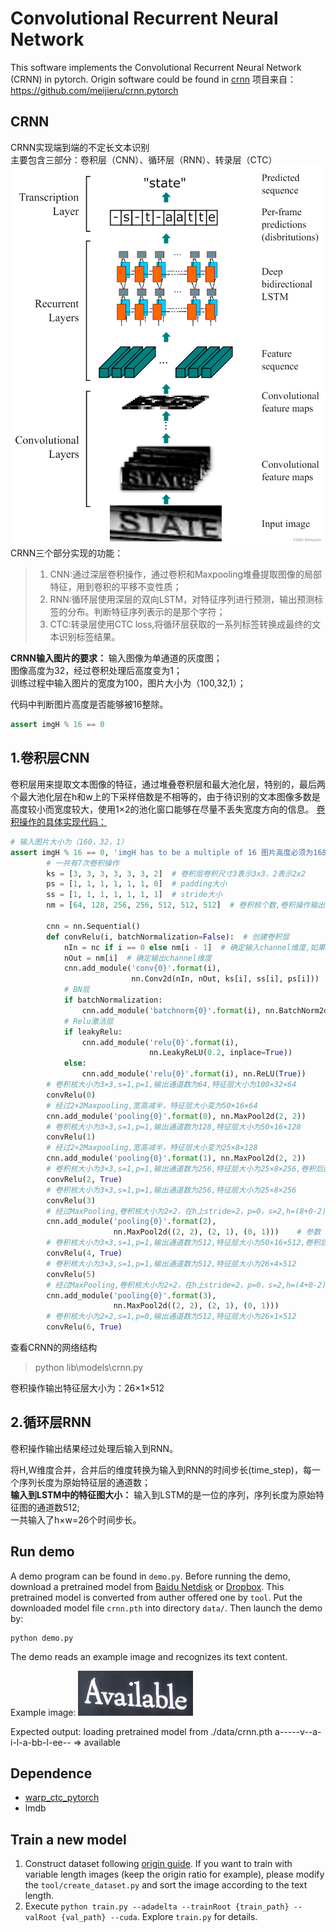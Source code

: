 Convolutional Recurrent Neural Network
======================================

This software implements the Convolutional Recurrent Neural Network (CRNN) in pytorch.
Origin software could be found in [crnn](https://github.com/bgshih/crnn)
项目来自：https://github.com/meijieru/crnn.pytorch

## CRNN
CRNN实现端到端的不定长文本识别<br>
主要包含三部分：卷积层（CNN）、循环层（RNN）、转录层（CTC）
![alt text](image.png)
CRNN三个部分实现的功能：
> 1. CNN:通过深层卷积操作，通过卷积和Maxpooling堆叠提取图像的局部特征，用到卷积的平移不变性质；
> 2. RNN:循环层使用深层的双向LSTM，对特征序列进行预测，输出预测标签的分布。判断特征序列表示的是那个字符；
> 3. CTC:转录层使用CTC loss,将循环层获取的一系列标签转换成最终的文本识别标签结果。

**CRNN输入图片的要求：**
输入图像为单通道的灰度图；<br>
图像高度为32，经过卷积处理后高度变为1；<br>
训练过程中输入图片的宽度为100，图片大小为（100,32,1）；<br>

代码中判断图片高度是否能够被16整除。
```python
assert imgH % 16 == 0
```

## 1.卷积层CNN
卷积层用来提取文本图像的特征，通过堆叠卷积层和最大池化层，特别的，最后两个最大池化层在h和w上的下采样倍数是不相等的，由于待识别的文本图像多数是高度较小而宽度较大，使用1×2的池化窗口能够在尽量不丢失宽度方向的信息。
[卷积操作的具体实现代码：](.\lib\models\crnn.py)
```python
# 输入图片大小为（160，32，1）
assert imgH % 16 == 0, 'imgH has to be a multiple of 16 图片高度必须为16的倍数'
		# 一共有7次卷积操作
        ks = [3, 3, 3, 3, 3, 3, 2]  # 卷积层卷积尺寸3表示3x3，2表示2x2
        ps = [1, 1, 1, 1, 1, 1, 0]  # padding大小
        ss = [1, 1, 1, 1, 1, 1, 1]  # stride大小
        nm = [64, 128, 256, 256, 512, 512, 512]  # 卷积核个数,卷积操作输出特征层的通道数

        cnn = nn.Sequential()
        def convRelu(i, batchNormalization=False):  # 创建卷积层
            nIn = nc if i == 0 else nm[i - 1]  # 确定输入channel维度,如果是第一层网络，输入通道数为图片通道数，输入特征层的通道数为上一个特征层的输出通道数
            nOut = nm[i]  # 确定输出channel维度
            cnn.add_module('conv{0}'.format(i),
                           nn.Conv2d(nIn, nOut, ks[i], ss[i], ps[i]))  # 添加卷积层
            # BN层
            if batchNormalization:
                cnn.add_module('batchnorm{0}'.format(i), nn.BatchNorm2d(nOut))
            # Relu激活层
            if leakyRelu:
                cnn.add_module('relu{0}'.format(i),
                               nn.LeakyReLU(0.2, inplace=True))
            else:
                cnn.add_module('relu{0}'.format(i), nn.ReLU(True))
        # 卷积核大小为3×3,s=1,p=1,输出通道数为64,特征层大小为100×32×64
        convRelu(0)
        # 经过2×2Maxpooling,宽高减半，特征层大小变为50×16×64
        cnn.add_module('pooling{0}'.format(0), nn.MaxPool2d(2, 2))
        # 卷积核大小为3×3,s=1,p=1,输出通道数为128,特征层大小为50×16×128
        convRelu(1)
        # 经过2×2Maxpooling,宽高减半，特征层大小变为25×8×128
        cnn.add_module('pooling{0}'.format(1), nn.MaxPool2d(2, 2))
        # 卷积核大小为3×3,s=1,p=1,输出通道数为256,特征层大小为25×8×256,卷积后面接BatchNormalization
        convRelu(2, True)
        # 卷积核大小为3×3,s=1,p=1,输出通道数为256,特征层大小为25×8×256
        convRelu(3)
        # 经过MaxPooling,卷积核大小为2×2，在h上stride=2，p=0，s=2,h=(8+0-2)//2+1=4,w上的stride=1,p=1,s=1,w=(25+2-2)//1+1=26通道数不变，26×4×256
        cnn.add_module('pooling{0}'.format(2),
                       nn.MaxPool2d((2, 2), (2, 1), (0, 1)))    # 参数 (h, w)
        # 卷积核大小为3×3,s=1,p=1,输出通道数为512,特征层大小为50×16×512,卷积后面接BatchNormalization
        convRelu(4, True)
        # 卷积核大小为3×3,s=1,p=1,输出通道数为512,特征层大小为26×4×512
        convRelu(5)
        # 经过MaxPooling,卷积核大小为2×2，在h上stride=2，p=0，s=2,h=(4+0-2)//2+1=2,w上的stride=1,p=1,s=1,w=(26+2-2)//1+1=27通道数不变，27×2×512
        cnn.add_module('pooling{0}'.format(3),
                       nn.MaxPool2d((2, 2), (2, 1), (0, 1)))
        # 卷积核大小为2×2,s=1,p=0,输出通道数为512,特征层大小为26×1×512
        convRelu(6, True)
```
查看CRNN的网络结构<br>
> python lib\models\crnn.py

卷积操作输出特征层大小为：26×1×512

## 2.循环层RNN
卷积操作输出结果经过处理后输入到RNN。<br>

将H,W维度合并，合并后的维度转换为输入到RNN的时间步长(time_step)，每一个序列长度为原始特征层的通道数；<br>
**输入到LSTM中的特征图大小：**
输入到LSTM的是一位的序列，序列长度为原始特征图的通道数512;<br>
一共输入了h×w=26个时间步长。


Run demo
--------
A demo program can be found in ``demo.py``. Before running the demo, download a pretrained model
from [Baidu Netdisk](https://pan.baidu.com/s/1pLbeCND) or [Dropbox](https://www.dropbox.com/s/dboqjk20qjkpta3/crnn.pth?dl=0). 
This pretrained model is converted from auther offered one by ``tool``.
Put the downloaded model file ``crnn.pth`` into directory ``data/``. Then launch the demo by:

    python demo.py

The demo reads an example image and recognizes its text content.

Example image:
![Example Image](./data/demo.png)

Expected output:
    loading pretrained model from ./data/crnn.pth
    a-----v--a-i-l-a-bb-l-ee-- => available

Dependence
----------
* [warp_ctc_pytorch](https://github.com/SeanNaren/warp-ctc/tree/pytorch_bindings/pytorch_binding)
* lmdb

Train a new model
-----------------
1. Construct dataset following [origin guide](https://github.com/bgshih/crnn#train-a-new-model). If you want to train with variable length images (keep the origin ratio for example), please modify the `tool/create_dataset.py` and sort the image according to the text length.
2. Execute ``python train.py --adadelta --trainRoot {train_path} --valRoot {val_path} --cuda``. Explore ``train.py`` for details.
